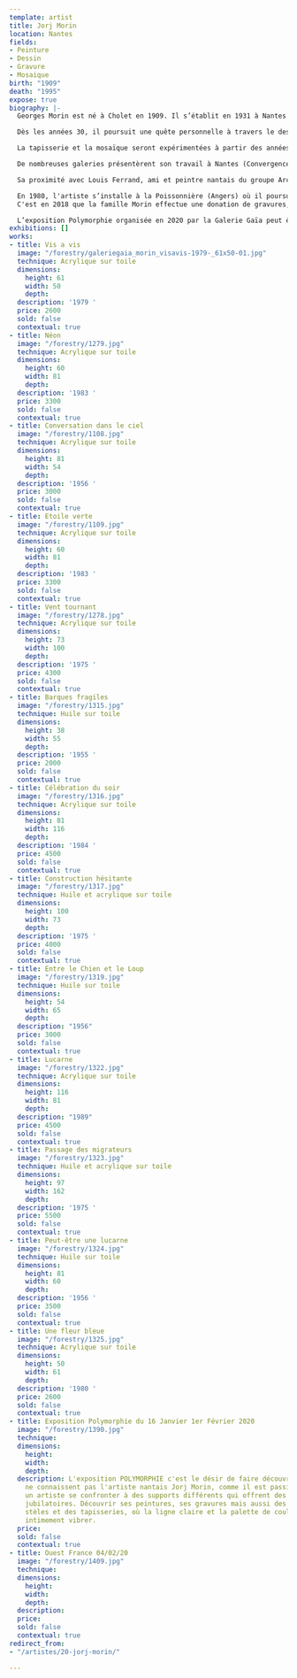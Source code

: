```yaml
---
template: artist
title: Jorj Morin
location: Nantes
fields:
- Peinture
- Dessin
- Gravure
- Mosaique
birth: "1909"
death: "1995"
expose: true
biography: |-
  Georges Morin est né à Cholet en 1909. Il s’établit en 1931 à Nantes en tant que graphiste indépendant puis exercera comme dessinateur publicitaire jusqu’au milieu des années 60 doté d'un style clair, épuré et teinté humour, pour la Biscuiterie Nantaise, Cassegrain, Cinzano, Petit Navire, Decré…

  Dès les années 30, il poursuit une quête personnelle à travers le dessin, la peinture et en 1947 la gravure. Morin devient un membre actif du groupe d’artistes nantais Archipel.

  La tapisserie et la mosaïque seront expérimentées à partir des années 50 et donneront place à la fin des années 60 au monumental avec une trentaine d’installations dans des écoles et lycées principalement.

  De nombreuses galeries présentèrent son travail à Nantes (Convergence), Paris (La Demeure), Lyon ( L’œil écoute). Par ailleurs, Morin organisera également des expositions personnelles à Bruxelles, Essen-Werden, Hamburg, Augsburg, Köln.

  Sa proximité avec Louis Ferrand, ami et peintre nantais du groupe Archipel sera concrétisée par une exposition commune au château des ducs de Bretagne en 1991.

  En 1980, l'artiste s’installe à la Poissonnière (Angers) où il poursuit son œuvre de peintre et de graveur, jusqu’à son décès le 13 Mai 1995.
  C'est en 2018 que la famille Morin effectue une donation de gravures, au Musée des Arts de Nantes.

  L’exposition Polymorphie organisée en 2020 par la Galerie Gaïa peut être définie par bien des termes, mais celui de rétrospective n'en fait pas partie. Ainsi, il s'agit du désir de faire découvrir à un public non familier à l'art de Morin comme il est passionnant de regarder un artiste se confronter à des supports différents et qui offrent des contraintes jubilatoires. Qu’importe les dates de ces œuvres passées, car au présent, ses lignes claires et cette palette de couleurs nous font intimement vibrer.
exhibitions: []
works:
- title: Vis a vis
  image: "/forestry/galeriegaia_morin_visavis-1979-_61x50-01.jpg"
  technique: Acrylique sur toile
  dimensions:
    height: 61
    width: 50
    depth: 
  description: '1979 '
  price: 2600
  sold: false
  contextual: true
- title: Néon
  image: "/forestry/1279.jpg"
  technique: Acrylique sur toile
  dimensions:
    height: 60
    width: 81
    depth: 
  description: '1983 '
  price: 3300
  sold: false
  contextual: true
- title: Conversation dans le ciel
  image: "/forestry/1108.jpg"
  technique: Acrylique sur toile
  dimensions:
    height: 81
    width: 54
    depth: 
  description: '1956 '
  price: 3000
  sold: false
  contextual: true
- title: Etoile verte
  image: "/forestry/1109.jpg"
  technique: Acrylique sur toile
  dimensions:
    height: 60
    width: 81
    depth: 
  description: '1983 '
  price: 3300
  sold: false
  contextual: true
- title: Vent tournant
  image: "/forestry/1278.jpg"
  technique: Acrylique sur toile
  dimensions:
    height: 73
    width: 100
    depth: 
  description: '1975 '
  price: 4300
  sold: false
  contextual: true
- title: Barques fragiles
  image: "/forestry/1315.jpg"
  technique: Huile sur toile
  dimensions:
    height: 38
    width: 55
    depth: 
  description: '1955 '
  price: 2000
  sold: false
  contextual: true
- title: Célébration du soir
  image: "/forestry/1316.jpg"
  technique: Acrylique sur toile
  dimensions:
    height: 81
    width: 116
    depth: 
  description: '1984 '
  price: 4500
  sold: false
  contextual: true
- title: Construction hésitante
  image: "/forestry/1317.jpg"
  technique: Huile et acrylique sur toile
  dimensions:
    height: 100
    width: 73
    depth: 
  description: '1975 '
  price: 4000
  sold: false
  contextual: true
- title: Entre le Chien et le Loup
  image: "/forestry/1319.jpg"
  technique: Huile sur toile
  dimensions:
    height: 54
    width: 65
    depth: 
  description: "1956"
  price: 3000
  sold: false
  contextual: true
- title: Lucarne
  image: "/forestry/1322.jpg"
  technique: Acrylique sur toile
  dimensions:
    height: 116
    width: 81
    depth: 
  description: "1989"
  price: 4500
  sold: false
  contextual: true
- title: Passage des migrateurs
  image: "/forestry/1323.jpg"
  technique: Huile et acrylique sur toile
  dimensions:
    height: 97
    width: 162
    depth: 
  description: '1975 '
  price: 5500
  sold: false
  contextual: true
- title: Peut-être une lucarne
  image: "/forestry/1324.jpg"
  technique: Huile sur toile
  dimensions:
    height: 81
    width: 60
    depth: 
  description: '1956 '
  price: 3500
  sold: false
  contextual: true
- title: Une fleur bleue
  image: "/forestry/1325.jpg"
  technique: Acrylique sur toile
  dimensions:
    height: 50
    width: 61
    depth: 
  description: '1980 '
  price: 2600
  sold: false
  contextual: true
- title: Exposition Polymorphie du 16 Janvier 1er Février 2020
  image: "/forestry/1390.jpg"
  technique: 
  dimensions:
    height: 
    width: 
    depth: 
  description: L'exposition POLYMORPHIE c'est le désir de faire découvrir à ceux qui
    ne connaissent pas l'artiste nantais Jorj Morin, comme il est passionnant de regarder
    un artiste se confronter à des supports différents qui offrent des contraintes
    jubilatoires. Découvrir ses peintures, ses gravures mais aussi des gouaches, des
    stèles et des tapisseries, où la ligne claire et la palette de couleurs nous font
    intimement vibrer.
  price: 
  sold: false
  contextual: true
- title: Ouest France 04/02/20
  image: "/forestry/1409.jpg"
  technique: 
  dimensions:
    height: 
    width: 
    depth: 
  description: 
  price: 
  sold: false
  contextual: true
redirect_from:
- "/artistes/20-jorj-morin/"

---
```

